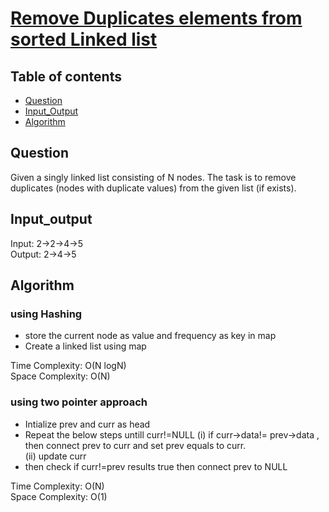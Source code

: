 # [Remove Duplicates elements from sorted Linked list](https://practice.geeksforgeeks.org/problems/remove-duplicate-element-from-sorted-linked-list/1)

## Table of contents

- [Question](#question)
- [Input_Output](#input_output)
- [Algorithm](#algorithm)

## Question
Given a singly linked list consisting of N nodes. The task is to remove duplicates (nodes with duplicate values) from the given list (if exists).

## Input_output
Input: 2->2->4->5 </br>
Output: 2->4->5

## Algorithm

### using Hashing
- store the current node as value and frequency as key in map
- Create a linked list using map 

Time Complexity: O(N logN)</br>
Space Complexity: O(N)

### using two pointer approach
- Intialize prev and curr as head
- Repeat the below steps untill curr!=NULL
(i) if curr->data!= prev->data , then connect prev to curr and set prev equals to curr. </br>
(ii) update curr
- then check if curr!=prev results true then connect prev to NULL

Time Complexity: O(N) </br>
Space Complexity: O(1)